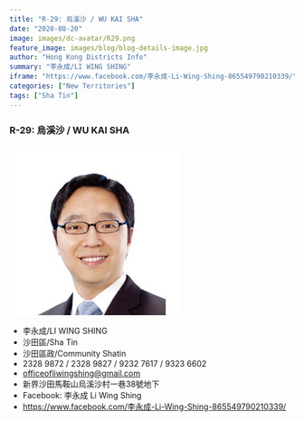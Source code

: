 ```yaml
---
title: "R-29: 烏溪沙 / WU KAI SHA"
date: "2020-08-20"
image: images/dc-avatar/R29.png
feature_image: images/blog/blog-details-image.jpg
author: "Hong Kong Districts Info"
summary: "李永成/LI WING SHING"
iframe: "https://www.facebook.com/李永成-Li-Wing-Shing-865549790210339/"
categories: ["New Territories"]
tags: ["Sha Tin"]
---
```


### R-29: 烏溪沙 / WU KAI SHA  
![](/images/dc-avatar/R29.png)  

 - 李永成/LI WING SHING  
 - 沙田區/Sha Tin  
 - 沙田區政/Community Shatin  
 - 2328 9872 / 2328 9827 / 9232 7617 / 9323 6602  
 - officeofliwingshing@gmail.com  
 - 新界沙田馬鞍山烏溪沙村一巷38號地下  
 - Facebook: 李永成 Li Wing Shing  
 - https://www.facebook.com/李永成-Li-Wing-Shing-865549790210339/
